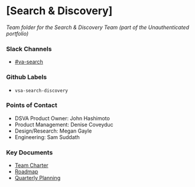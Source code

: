 
# [Search & Discovery]

_Team folder for the Search & Discovery Team (part of the Unauthenticated portfolio)_

### Slack Channels
- [#va-search](https://dsva.slack.com/channels/va-search)

### Github Labels
- `vsa-search-discovery`

### Points of Contact 
- DSVA Product Owner: John Hashimoto
- Product Management:  Denise Coveyduc
- Design/Research: Megan Gayle
- Engineering: Sam Suddath

### Key Documents

- [Team Charter](https://github.com/department-of-veterans-affairs/va.gov-team/blob/master/teams/vsa/teams/search-discovery/team-charter.md)
- [Roadmap](https://github.com/department-of-veterans-affairs/va.gov-team/blob/master/teams/vsa/teams/search-discovery/roadmap.md)
- [Quarterly Planning](https://github.com/department-of-veterans-affairs/va.gov-team/blob/master/teams/vsa/teams/search-discovery/quarterly-planning.md)

